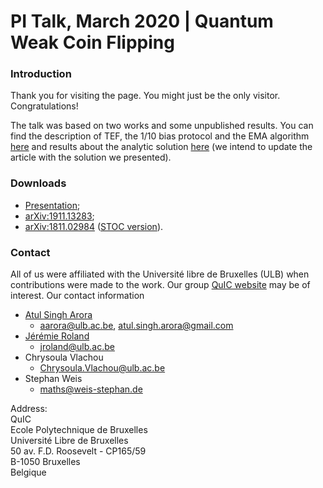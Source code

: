# PI Talk, March 2020 | Quantum Weak Coin Flipping

### Introduction

Thank you for visiting the page. You might just be the only visitor. Congratulations!

The talk was based on two works and some unpublished results. You can find the description of TEF, the 1/10 bias protocol and the EMA algorithm [here](../WCF/README.md) and results about the analytic solution [here](../WCF2/README.md) (we intend to update the article with the solution we presented).



### Downloads

* [Presentation](./PI_March_2020_CF_analytic_simplified.pptx); 
* [arXiv:1911.13283](https://arxiv.org/abs/1911.13283); 
* [arXiv:1811.02984](http://arxiv.org/abs/1811.02984) ([STOC version](https://github.com/AtulSinghArora/QR/blob/master/WCF/stoc19main-p19-p-58b08d9-40827-final.pdf)).



### Contact

All of us were affiliated with the Université libre de Bruxelles (ULB) when contributions were made to the work. Our group [QuIC website](http://quic.ulb.ac.be) may be of interest. Our contact information
- [Atul Singh Arora](https://atulsingharora.github.io) 
	- aarora@ulb.ac.be, atul.singh.arora@gmail.com
- [Jérémie Roland](<http://quic.ulb.ac.be/members/jroland>)
	- jroland@ulb.ac.be
- Chrysoula Vlachou
  - Chrysoula.Vlachou@ulb.ac.be
- Stephan Weis
	- maths@weis-stephan.de



Address:  
QuIC  
Ecole Polytechnique de Bruxelles  
Université Libre de Bruxelles  
50 av. F.D. Roosevelt - CP165/59  
B-1050 Bruxelles  
Belgique  